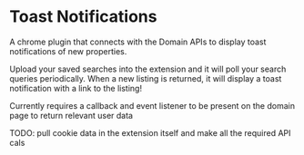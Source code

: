 # Toast Notifications

A chrome plugin that connects with the Domain APIs to display toast notifications of new properties.

Upload your saved searches into the extension and it will poll your search queries periodically. When a new listing is returned, it will display a toast notification with a link to the listing!

Currently requires a callback and event listener to be present on the domain page to return relevant user data

TODO: pull cookie data in the extension itself and make all the required API cals
